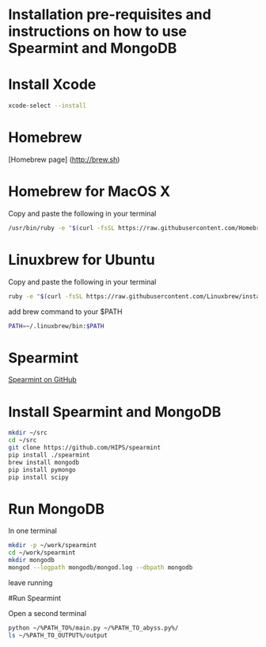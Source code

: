 # Installation pre-requisites and instructions on how to use Spearmint and MongoDB

# Install Xcode

```sh
xcode-select --install
```

# Homebrew

[Homebrew page] (http://brew.sh)

# Homebrew for MacOS X

Copy and paste the following in your terminal

```sh
/usr/bin/ruby -e "$(curl -fsSL https://raw.githubusercontent.com/Homebrew/install/master/install)"
```

# Linuxbrew for Ubuntu

Copy and paste the following in your terminal

```sh
ruby -e "$(curl -fsSL https://raw.githubusercontent.com/Linuxbrew/install/master/install)"
```

add brew command to your $PATH

```sh
PATH=~/.linuxbrew/bin:$PATH
```

# Spearmint

[Spearmint on GitHub](https://github.com/HIPS/Spearmint)

# Install Spearmint and MongoDB

```sh
mkdir ~/src
cd ~/src
git clone https://github.com/HIPS/spearmint
pip install ./spearmint
brew install mongodb
pip install pymongo
pip install scipy
```

# Run MongoDB
In one terminal

```sh
mkdir -p ~/work/spearmint
cd ~/work/spearmint
mkdir mongodb
mongod --logpath mongodb/mongod.log --dbpath mongodb
```
leave running

#Run Spearmint

Open a second terminal

```sh
python ~/%PATH_TO%/main.py ~/%PATH_TO_abyss.py%/
ls ~/%PATH_TO_OUTPUT%/output
```
